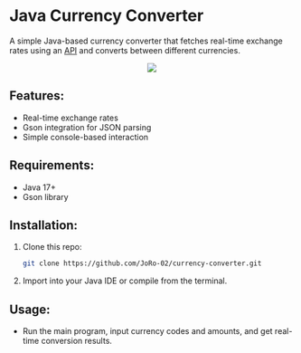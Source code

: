 <h1> Java Currency Converter</h1>
<p>A simple Java-based currency converter that fetches real-time exchange rates using an <a href = "https://www.exchangerate-api.com/" target= "_blank">API</a> and converts between different currencies.</p>

<p align="center">
  <img src="https://github.com/user-attachments/assets/13c630bc-9872-4178-a0e9-730eebe36233"/>
</p>



<h2>Features:</h2>
<ul>
  <li>Real-time exchange rates</li>
  <li>Gson integration for JSON parsing</li>
  <li>Simple console-based interaction</li>
</ul>

<h2>Requirements:</h2>
<ul>
  <li>Java 17+</li>
  <li>Gson library</li>
</ul>

<h2>Installation:</h2>
<ol>
  <li>
  Clone this repo: <br>
    
  ```bash
  git clone https://github.com/JoRo-02/currency-converter.git
  ```
  </li>

  <li>Import into your Java IDE or compile from the terminal.</li>
</ol>

<h2>Usage:</h2>

<ul>
  <li>Run the main program, input currency codes and amounts, and get real-time conversion results.</li>
</ul>
